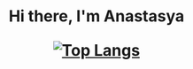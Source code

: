 <h1 align="center">Hi there, I'm Anastasya 
  
  [![Top Langs](https://github-readme-stats.vercel.app/api/top-langs/?username=anasty223)](https://github.com/anuraghazra/github-readme-stats)
<!--
**anasty223/anasty223** is a ✨ _special_ ✨ repository because its `README.md` (this file) appears on your GitHub profile.

Here are some ideas to get you started:


- 🌱 I’m currently learning React
- 👯 I’m looking to collaborate on ...
- 🤔 I’m looking for help with ...
- 💬 Ask me about ...
- 📫 How to reach me: ...
- 😄 Pronouns: ...
- ⚡ Fun fact: ...
-->
